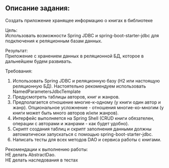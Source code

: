 ## Описание задания:
Создать приложение хранящее информацию о книгах в библиотеке

Цель:<br/>
Использовать возможности Spring JDBC и spring-boot-starter-jdbc для подключения к реляционным базам данных.

Результат:<br/>
Приложение с хранением данных в реляционной БД, которое в дальнейшем будем развивать.

Требования:

1. Использовать Spring JDBC и реляционную базу (H2 или настоящую реляционную БД). Настоятельно рекомендуем использовать NamedParametersJdbcTemplate
2. Предусмотреть таблицы авторов, книг и жанров.
3. Предполагается отношение многие-к-одному (у книги один автор и жанр). Опциональное усложнение - отношения многие-ко-многим (у книги может быть много авторов и/или жанров).
4. Интерфейс выполняется на Spring Shell (CRUD книги обязателен, операции с авторами и жанрами - как будет удобно).
5. Скрипт создания таблиц и скрипт заполнения данными должны автоматически запускаться
   с помощью spring-boot-starter-jdbc.
6. Написать тесты для всех методов DAO и сервиса работы с книгами.

Рекомендации к выполнению работы:<br/>
НЕ делать AbstractDao.<br/>
НЕ делать наследования в тестах